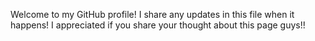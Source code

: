 Welcome to my GitHub profile!
I share any updates in this file when it happens!
I appreciated if you share your thought about this page guys!!
